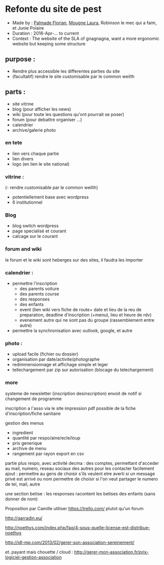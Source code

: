 # Refonte du site de pest
* Made by : [Palmade Florian](https://github.com/FlorianCcj), [Mougne Laura](https://github.com/LauraMgne), Robinson le mec qui a faim, et Junie Polaire
* Duration : 2016-Apr-... to current
* Context : The website of the SLA of gnagnagna, want a more ergonomic website but keeping some structure

## purpose :
- Rendre plus accessible les differentes parties du site
- (facultatif) rendre le site customisable par le common weilth

## parts :
- site vitrine
- blog (pour afficher les news)
- wiki (pour toute les questions qu'ont pourrait se poser)
- forum (pour debattre organiser ...)
- calendrier
- archive/galerie photo

### en tete
- lien vers chaque partie
- lien divers
- logo (en lien le site national)

### vitrine : 
(- rendre customisable par le common weilth)
- potentiellement base avec wordpress
- 6 institutionnel

### Blog
- blog switch wordpress
- page specialisé et courant 
- calcage sur le courant

### forum and wiki
le forum et le wiki sont heberges sur des sites, il faudra les importer

### calendrier : 
- permettre l'inscription 
   * des parents voiture
   * des parents course
   * des responses
   * des enfants
   * event (lien wiki vers fiche de route+ date et lieu de la reu de preparation, deadline d'inscription (+menu), lieu et heure de rdv)
   * evenement autre qui ne sont pas du groupe (rassemblement entre autre)
- permettre la synchronisation avec outlook, google, et autre

### photo :
- upload facile (fichier ou dossier)
- organisation par date/activite/photographe
- redimmensionnage et affichage simple et leger
- tellechargement par zip sur autorisation (blocage du telechargement)

### more
systeme de newsletter (inscription desinscription) 
envoit de notif si changement de programme

inscription a l'asso via le site
impression pdf possible de la fiche d'inscription/fiche sanitaire

gestion des menus
* ingredient
* quantité par respo/aine/ecle/loup
* prix generique
* archive de menu
* rangement par rayon
export en csv

partie plus respo, avec activité
decma : des comptes, permettant d'acceder au mail, numero, reseau sociaux des autres pour les contacter facilement
ajout : permettre au gens de choisir s'ils veulent etre averti si un message privé est arrivé ou nom
permettre de choisir si l'on veut partager le numero de tel, mail, autre

une section betise : les responses racontent les betises des enfants (sans donner de nom)


Proposition par Camille utiliser https://trello.com/ plutot qu'un forum

http://garradin.eu/

http://noethys.com/index.php/faq/4-sous-quelle-license-est-distribue-noethys
 
http://idl-mp.com/2013/02/gerer-son-association-sereinement/
 
et..payant mais chouette / cloud :
http://gerer-mon-association.fr/prix-logiciel-gestion-association
 
